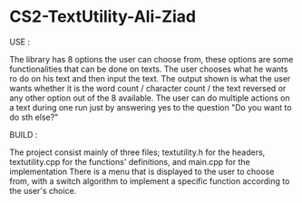 # CS2-TextUtility-Ali-Ziad

USE :

The library has 8 options the user can choose from, these options are some functionalities that can be done on texts.
The user chooses what he wants ro do on his text and then input the text.
The output shown is what the user wants whether it is the word count / character count / the text reversed or any other option out of the 8 available. 
The user can do multiple actions on a text during one run just by answering yes to the question "Do you want to do sth else?" 

BUILD :

The project consist mainly of three files; textutility.h for the headers, textutility.cpp for the functions' definitions, and main.cpp for the implementation
There is a menu that is displayed to the user to choose from, with a switch algorithm to implement a specific function according to the user's choice.
